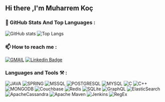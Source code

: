 ## Hi there  ,I'm Muharrem Koç
### :pushpin: GitHub Stats And Top Languages :
![GitHub stats](https://github-readme-stats.vercel.app/api?username=muharremkoc&theme=blue-green)
![Top Langs](https://github-readme-stats.vercel.app/api/top-langs/?username=muharremkoc&theme=blue-green)
### :mailbox: How to reach me  :

[![GMAIL](https://img.shields.io/badge/Gmail-D14836?style=for-the-badge&logo=gmail&logoColor=white)](mailto:kmuho5885@gmail.com)
[![Linkedin Badge](https://img.shields.io/badge/-%20On%20LinkedIn3%A7-blue?style=for-the-badge&logo=linkedin&logoColor=white)](https://www.linkedin.com/in/muharrem-ko%C3%A7-47a7a018a//)
### Languages and Tools :hammer_and_pick: :
![JAVA](https://img.shields.io/badge/Java-ED8B00?style=for-the-badge&logo=java&logoColor=white)
![SPRING](https://img.shields.io/badge/Spring-6DB33F?style=for-the-badge&logo=spring&logoColor=white)
![MSSQL](https://img.shields.io/badge/Microsoft_SQL_Server-CC2927?style=for-the-badge&logo=microsoft-sql-server&logoColor=white)
![POSTGRESQL](https://img.shields.io/badge/PostgreSQL-316192?style=for-the-badge&logo=postgresql&logoColor=white)
![MYSQL](https://img.shields.io/badge/MySQL-00000F?style=for-the-badge&logo=mysql&logoColor=white)
![C](https://img.shields.io/badge/C-00599C?style=for-the-badge&logo=c&logoColor=white)
![C++](https://img.shields.io/badge/C%2B%2B-00599C?style=for-the-badge&logo=c%2B%2B&logoColor=white)
![MONGODB](	https://img.shields.io/badge/MongoDB-4EA94B?style=for-the-badge&logo=mongodb&logoColor=white)
![Couchbase](https://img.shields.io/badge/Couchbase-EA2328?style=for-the-badge&logo=couchbase&logoColor=white)
![Redis](https://img.shields.io/badge/redis-%23DD0031.svg?style=for-the-badge&logo=redis&logoColor=white)
![SQLite](https://img.shields.io/badge/sqlite-%2307405e.svg?style=for-the-badge&logo=sqlite&logoColor=white)
![GraphQL](https://img.shields.io/badge/-GraphQL-E10098?style=for-the-badge&logo=graphql&logoColor=white)
![ElasticSearch](https://img.shields.io/badge/-ElasticSearch-005571?style=for-the-badge&logo=elasticsearch)
![ApacheCassandra](https://img.shields.io/badge/cassandra-%231287B1.svg?style=for-the-badge&logo=apache-cassandra&logoColor=white)
![Apache Maven](https://img.shields.io/badge/Apache%20Maven-C71A36?style=for-the-badge&logo=Apache%20Maven&logoColor=white)
![Jenkins](https://img.shields.io/badge/jenkins-%232C5263.svg?style=for-the-badge&logo=jenkins&logoColor=white)
![RegEx](https://img.shields.io/badge/RegEx-%20-grey?style=for-the-badge&logo=/e/)
